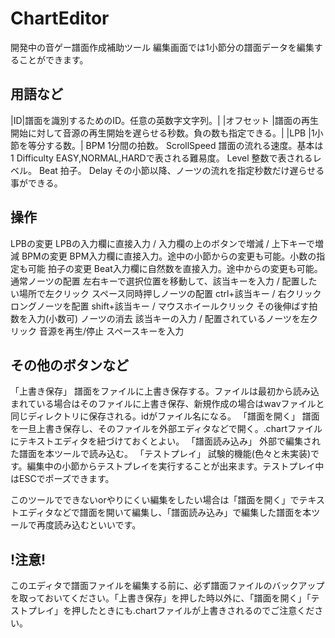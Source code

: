 # ChartEditor
開発中の音ゲー譜面作成補助ツール
編集画面では1小節分の譜面データを編集することができます。

## 用語など
|ID|譜面を識別するためのID。任意の英数字文字列。|
|オフセット	|譜面の再生開始に対して音源の再生開始を遅らせる秒数。負の数も指定できる。|
|LPB		|1小節を等分する数。|
BPM		1分間の拍数。
ScrollSpeed	譜面の流れる速度。基本は1
Difficulty	EASY,NORMAL,HARDで表される難易度。
Level		整数で表されるレベル。
Beat		拍子。
Delay		その小節以降、ノーツの流れを指定秒数だけ遅らせる事ができる。

## 操作
LPBの変更			LPBの入力欄に直接入力 / 入力欄の上のボタンで増減 / 上下キーで増減
BPMの変更			BPM入力欄に直接入力。途中の小節からの変更も可能。小数の指定も可能
拍子の変更			Beat入力欄に自然数を直接入力。途中からの変更も可能。
通常ノーツの配置		左右キーで選択位置を移動して、該当キーを入力 / 配置したい場所で左クリック
スペース同時押しノーツの配置	ctrl+該当キー / 右クリック
ロングノーツを配置		shift+該当キー / マウスホイールクリック その後伸ばす拍数を入力(小数可)
ノーツの消去			該当キーの入力 / 配置されているノーツを左クリック
音源を再生/停止		スペースキーを入力

## その他のボタンなど
「上書き保存」		譜面をファイルに上書き保存する。ファイルは最初から読み込まれている場合はそのファイルに上書き保存、新規作成の場合はwavファイルと同じディレクトリに保存される。idがファイル名になる。
「譜面を開く」		譜面を一旦上書き保存し、そのファイルを外部エディタなどで開く。.chartファイルにテキストエディタを紐づけておくとよい。
「譜面読み込み」	外部で編集された譜面を本ツールで読み込む。
「テストプレイ」		試験的機能(色々と未実装)です。編集中の小節からテストプレイを実行することが出来ます。テストプレイ中はESCでポーズできます。

このツールでできないorやりにくい編集をしたい場合は「譜面を開く」でテキストエディタなどで譜面を開いて編集し、「譜面読み込み」で編集した譜面を本ツールで再度読み込むといいです。

## !注意!
このエディタで譜面ファイルを編集する前に、必ず譜面ファイルのバックアップを取っておいてください。「上書き保存」を押した時以外に、「譜面を開く」「テストプレイ」を押したときにも.chartファイルが上書きされるのでご注意ください。